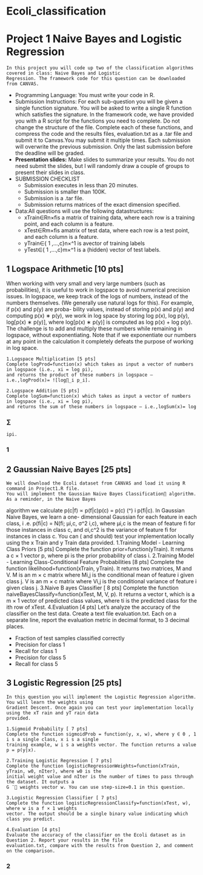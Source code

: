 # Ecoli_classification

# Project 1 Naive Bayes and Logistic Regression

```
In this project you will code up two of the classification algorithms covered in class: Naive Bayes and Logistic
Regression. The framework code for this question can be downloaded from CANVAS.
```
- Programming Language: You must write your code in R.
- Submission Instructions: For each sub-question you will be given a single function signature. You will
    be asked to write a single R function which satisfies the signature. In the framework code, we have
    provided you with a R script for the functions you need to complete. Do not change the structure of the file.
    Complete each of these functions, and compress the code and the results files, evaluation.txt as a .tar file
    and submit it to Canvas.You may submit it multiple times. Each submission will overwrite the previous
    submission. Only the last submission before the deadline will be graded.
- **Presentation slides:** Make slides to summarize your results. You do not need submit the slides, but I will
    randomly draw a couple of groups to present their slides in class.
- SUBMISSION CHECKLIST
    - Submission executes in less than 20 minutes.
    - Submission is smaller than 100K.
    - Submission is a .tar file.
    - Submission returns matrices of the exact dimension specified.
- Data:All questions will use the following datastructures:
    - xTrain∈Rn×fis a matrix of training data, where each row is a training point, and each column
       is a feature.
    - xTest∈Rm×fis amatrix of test data, where each row is a test point, and each column is a
       feature.
    - yTrain∈{ 1 ,...,c}n×^1 is avector of training labels
    - yTest∈{ 1 ,...,c}m×^1 is a (hidden) vector of test labels.

## 1 Logspace Arithmetic [10 pts]

When working with very small and very large numbers (such as probabilities), it is useful to work in logspace
to avoid numerical precision issues. In logspace, we keep track of the logs of numbers, instead of the
numbers themselves. (We generally use natural logs for this). For example, if p(x) and p(y) are proba-
bility values, instead of storing p(x) and p(y) and computing p(x) ∗ p(y), we work in log space by storing
log p(x), log p(y), log[p(x) ∗ p(y)], where log[p(x) ∗ p(y)] is computed as log p(x) + log p(y).
The challenge is to add and multiply these numbers while remaining in logspace, without exponentiating.
Note that if we exponentiate our numbers at any point in the calculation it completely defeats the purpose
of working in log space.

```
1.Logspace Multiplication [5 pts]
Complete logProd=function(x) which takes as input a vector of numbers in logspace (i.e., xi = log pi),
and returns the product of these numbers in logspace – i.e.,logProd(x)= ![log∏_i p_i].

2.Logspace Addition [5 pts]
Complete logSum=function(x) which takes as input a vector of numbers in logspace (i.e., xi = log pi),
and returns the sum of these numbers in logspace – i.e.,logSum(x)= log
```
### ∑

```
ipi.
```
### 1


## 2 Gaussian Naive Bayes [25 pts]

```
We will download the Ecoli dataset from CANVAS and load it using R command in Project1.R file.
You will implement the Gaussian Naive Bayes Classification∏ algorithm. As a reminder, in the Naive Bayes
```
algorithm we calculate p(c|f) ∝ p(f|c)p(c) = p(c) (^) i p(fi|c). In Gaussian Naive Bayes, we learn a one-
dimensional Gaussian for each feature in each class, i .e. p(fi|c) = N(fi; μi,c, σ^2 i,c), where μi,c is the mean of
feature fi for those instances in class c, and σi,c^2 is the variance of feature fi for instances in class c. You can ( and
should) test your implementation locally using the x Train and y Train data provided.
1.Training Model - Learning Class Priors [5 pts]
Complete the function prior=function(yTrain). It returns a c × 1 vector p, where pi is the prior
probability of class i.
2.Training Model - Learning Class-Conditional Feature Probabilities [8 pts]
Complete the function likelihood=function(xTrain, yTrain). It returns two matrices, M and V. M
is an m × c matrix where Mi,j is the conditional mean of feature i given class j. V is an m × c
matrix where Vi,j is the conditional variance of feature i given class j.
3.Naive B ayes Classifier [ 8 pts]
Complete the function naiveBayesClassify=function(xTest, M, V, p). It returns a vector t, which is a
m × 1 vector of predicted class values, where ti is the predicted class for the ith row of xTest.
4.Evaluation [4 pts]
Let’s analyze the accuracy of the classifier on the test data. Create a text file evaluation.txt. Each on a
separate line, report the evaluation metric in decimal format, to 3 decimal places.

- Fraction of test samples classified correctly
- Precision for class 1
- Recall for class 1
- Precision for class 5
- Recall for class 5

## 3 Logistic Regression [25 pts]

```
In this question you will implement the Logistic Regression algorithm. You will learn the weights using
Gradient Descent. Once again you can test your implementation locally using the xT rain and yT rain data
provided.
```
```
1.Sigmoid Probability [ 7 pts]
Complete the function sigmoidProb = function(y, x, w), where y ∈ 0 , 1 i s a single class, x i s a single
training example, w i s a weights vector. The function returns a value p = p(y|x).
```
```
2.Training Logistic Regression [ 7 pts]
Complete the function logisticRegressionWeights=function(xTrain, yTrain, w0, nIter), where w0 is the
initial weight value and nIter is the number of times to pass through the dataset. It outputs a
G ̈  weights vector w. You can use step-size=0.1 in this question.
```
```
3.Logistic Regression Classifier [ 7 pts]
Complete the function logisticRegressionClassify=function(xTest, w), where w is a f × 1 weights
vector. The output should be a single binary value indicating which class you predict.
```
```
4.Evaluation [4 pts]
Evaluate the accuracy of the classifier on the Ecoli dataset as in Question 2. Report your results in the file
evaluation.txt, compare with the results from Question 2, and comment on the comparison.
```
### 2


